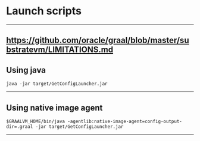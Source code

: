 # Launch scripts

--------------------------------------------------------------------------------------------------------------------------------------------
https://github.com/oracle/graal/blob/master/substratevm/LIMITATIONS.md
--------------------------------------------------------------------------------------------------------------------------------------------
## Using java

```shell script
java -jar target/GetConfigLauncher.jar
```
--------------------------------------------------------------------------------------------------------------------------------------------
## Using native image agent

```shell script
$GRAALVM_HOME/bin/java -agentlib:native-image-agent=config-output-dir=.graal -jar target/GetConfigLauncher.jar
```
--------------------------------------------------------------------------------------------------------------------------------------------
